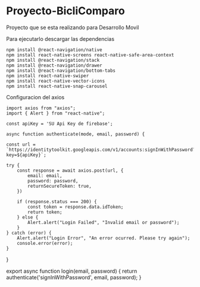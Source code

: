 # Proyecto-BicliComparo
Proyecto que se esta realizando para Desarrollo Movil

Para ejecutarlo descargar las dependencias

    npm install @react-navigation/native
    npm install react-native-screens react-native-safe-area-context
    npm install @react-navigation/stack
    npm install @react-navigation/drawer
    npm install @react-navigation/bottom-tabs
    npm install react-native-swiper
    npm install react-native-vector-icons
    npm install react-native-snap-carousel

Configuracion del axios

    import axios from "axios";
    import { Alert } from "react-native";

    const apiKey = 'SU Api Key de firebase';

    async function authenticate(mode, email, password) {

    const url = `https://identitytoolkit.googleapis.com/v1/accounts:signInWithPassword?key=${apiKey}`;

    try {
        const response = await axios.post(url, {
            email: email,
            password: password,
            returnSecureToken: true,
        })

        if (response.status === 200) {
            const token = response.data.idToken;
            return token;
        } else {
            Alert.alert("Login Failed", "Invalid email or password");
        }
    } catch (error) {
        Alert.alert("Login Error", "An error ocurred. Please try again");
        console.error(error);
    }
}

export async function login(email, password) {
    return authenticate('signInWithPassword', email, password);
}

